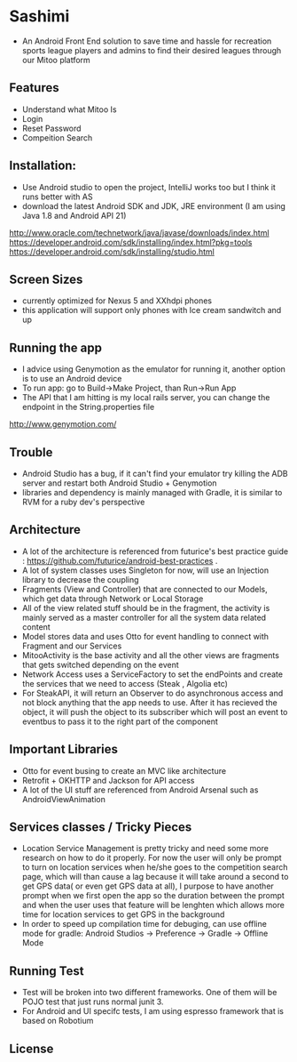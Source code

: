 Sashimi
=======

- An Android Front End solution to save time and hassle for recreation sports league players and admins
to find their desired leagues through our Mitoo platform

Features
--------

- Understand what Mitoo Is
- Login
- Reset Password
- Compeition Search

Installation:
--------------

- Use Android studio to open the project, IntelliJ works too but I think it runs better with AS
- download the latest Android SDK and JDK, JRE environment (I am using Java 1.8 and Android API 21)

http://www.oracle.com/technetwork/java/javase/downloads/index.html
https://developer.android.com/sdk/installing/index.html?pkg=tools
https://developer.android.com/sdk/installing/studio.html

Screen Sizes
--------------

- currently optimized for Nexus 5 and XXhdpi phones
- this application will support only phones with Ice cream sandwitch and up

Running the app
--------------

- I advice using Genymotion as the emulator for running it, another option is to use an Android device
- To run app: go to Build->Make Project, than Run->Run App
- The API that I am hitting is my local rails server, you can change the endpoint in the String.properties file

http://www.genymotion.com/

Trouble
--------------

- Android Studio has a bug, if it can't find your emulator try killing the ADB server and restart both
Android Studio + Genymotion
- libraries and dependency is mainly managed with Gradle, it is similar to RVM for a ruby dev's perspective

Architecture
--------------

- A lot of the architecture is referenced from futurice's best practice guide : https://github.com/futurice/android-best-practices .
- A lot of system classes uses Singleton for now, will use an Injection library to decrease the coupling
- Fragments (View and Controller) that are connected to our Models, which get data through Network or Local Storage
- All of the view related stuff should be in the fragment, the activity is mainly served as a master controller for all the system data related content
- Model stores data and uses Otto for event handling to connect with Fragment and our Services
- MitooActivity is the base activity and all the other views are fragments that gets switched depending on the event
- Network Access uses a ServiceFactory to set the endPoints and create the services that we need to access (Steak , Algolia etc)
- For SteakAPI, it will return an Observer to do asynchronous access and not block anything that the app
needs to use.  After it has recieved the object, it will push the object to its subscriber which will post
an event to eventbus to pass it to the right part of the component

Important Libraries
--------------

- Otto for event busing to create an MVC like architecture
- Retrofit + OKHTTP and Jackson for API access
- A lot of the UI stuff are referenced from Android Arsenal such as AndroidViewAnimation

Services classes / Tricky Pieces
--------------
- Location Service Management is pretty tricky and need some more research on how to do it properly.
For now the user will only be prompt to turn on location services when he/she goes to the competition
search page, which will than cause a lag because it will take around a second to get GPS data( or even get GPS
data at all), I purpose to have another prompt when we first open the app so the duration between the prompt and when
the user uses that feature will be lenghten which allows more time for location services to get GPS
in the background
- In order to speed up compilation time for debuging, can use offline mode for gradle:  Android Studios ->
Preference -> Gradle -> Offline Mode

Running Test
--------------

- Test will be broken into two different frameworks.  One of them will be POJO test that just runs normal
junit 3.
- For Android and UI specifc tests, I am using espresso framework that is based on Robotium

License
-------